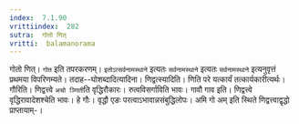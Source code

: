 ```yaml
---
index:  7.1.90
vrittiindex:  282
sutra:  गोतो णित्
vritti:  balamanorama 
---
```


गोतो णित्। `गोत` इति तपरकरणम्। `इतोऽत्सर्वनामस्थाने` इत्यतः `सर्वनामस्थाने` इत्यतः `सर्वनामस्थाने` इत्यनुवृत्तं प्रथमया विपरिणम्यते। तदाह--घोशब्दादित्यादिना। णिद्वत्स्यादिति। णिति परे यत्कार्यं तत्कार्यकारीत्यर्थः। गौरिति। णिद्वत्त्वे `अचो ञ्णिती`ति वृद्धिरौकारः। रुत्वविसर्गाविति भावः। गावौ गाव इति। णिद्वत्त्वे वृद्धिरावादेशश्चेति भावः। हे गौः। वृद्धौ एङः परत्वाऽभावान्नसंबुद्धिलोपः। अमि गो अम् इति स्थिते णिद्वत्त्वाद्वृद्धो प्राप्तायाम्-।

